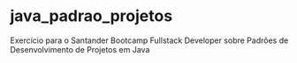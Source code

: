 # java_padrao_projetos
Exercício para o Santander Bootcamp Fullstack Developer sobre Padrões de Desenvolvimento de Projetos em Java
